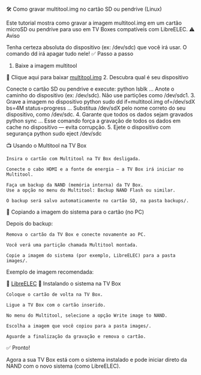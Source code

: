 🛠️ Como gravar multitool.img no cartão SD ou pendrive (Linux)

Este tutorial mostra como gravar a imagem multitool.img em um cartão microSD ou pendrive para uso em TV Boxes compatíveis com LibreELEC.
⚠️ Aviso

Tenha certeza absoluta do dispositivo (ex: /dev/sdc) que você irá usar. O comando dd irá apagar tudo nele!
✅ Passo a passo
1. Baixe a imagem multitool

🔗 Clique aqui para baixar [multitool.img](https://github.com/gloriosotv/LibreELEC/releases/download/LibreELEC/multitool.img)
2. Descubra qual é seu dispositivo

Conecte o cartão SD ou pendrive e execute:
python
lsblk
...
Anote o caminho do dispositivo (ex: /dev/sdc). Não use partições como /dev/sdc1.
3. Grave a imagem no dispositivo
python
sudo dd if=multitool.img of=/dev/sdX bs=4M status=progress
...
Substitua /dev/sdX pelo nome correto do seu dispositivo, como /dev/sdc.
4. Garante que todos os dados sejam gravados
python
sync
...
Esse comando força a gravação de todos os dados em cache no dispositivo — evita corrupção.
5. Ejete o dispositivo com segurança
python
sudo eject /dev/sdc

📺 Usando o Multitool na TV Box

    Insira o cartão com Multitool na TV Box desligada.

    Conecte o cabo HDMI e a fonte de energia — a TV Box irá iniciar no Multitool.

    Faça um backup da NAND (memória interna) da TV Box.
    Use a opção no menu do Multitool: Backup NAND Flash ou similar.

    O backup será salvo automaticamente no cartão SD, na pasta backups/.

💾 Copiando a imagem do sistema para o cartão (no PC)

Depois do backup:

    Remova o cartão da TV Box e conecte novamente ao PC.

    Você verá uma partição chamada Multitool montada.

    Copie a imagem do sistema (por exemplo, LibreELEC) para a pasta images/.

Exemplo de imagem recomendada:

🔗 [LibreELEC](https://github.com/gloriosotv/LibreELEC/releases/download/LibreELEC/LibreELEC-RK322X.arm-12.0-nightly-20250218-6a1e364-rk322x.img)
🧩 Instalando o sistema na TV Box

    Coloque o cartão de volta na TV Box.

    Ligue a TV Box com o cartão inserido.

    No menu do Multitool, selecione a opção Write image to NAND.

    Escolha a imagem que você copiou para a pasta images/.

    Aguarde a finalização da gravação e remova o cartão.

✅ Pronto!

Agora a sua TV Box está com o sistema instalado e pode iniciar direto da NAND com o novo sistema (como LibreELEC).
